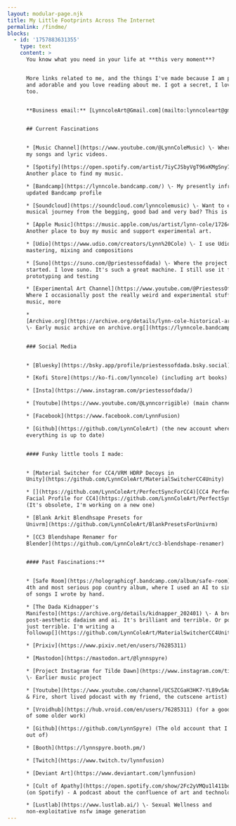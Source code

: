 ```yaml
---
layout: modular-page.njk
title: My Little Footprints Across The Internet
permalink: /findme/
blocks:
  - id: '1757883631355'
    type: text
    content: >
      You know what you need in your life at **this very moment**?


      More links related to me, and the things I've made because I am perfect
      and adorable and you love reading about me. I got a secret, I love you
      too.


      **Business email:** [LynncoleArt@Gmail.com](mailto:lynncoleart@gmail.com)


      ## Current Fascinations


      * [Music Channel](https://www.youtube.com/@LynnColeMusic) \- Where I post
      my songs and lyric videos.

      * [Spotify](https://open.spotify.com/artist/7iyCJSbyVgT96xKMgSny7R) \-
      Another place to find my music.

      * [Bandcamp](https://lynncole.bandcamp.com/) \- My presently infrequently
      updated Bandcamp profile

      * [Soundcloud](https://soundcloud.com/lynncolemusic) \- Want to explore my
      musical journey from the begging, good bad and very bad? This is the place

      * [Apple Music](https://music.apple.com/us/artist/lynn-cole/1726450520) \-
      Another place to buy my music and support experimental art.

      * [Udio](https://www.udio.com/creators/Lynn%20Cole) \- I use Udio for
      mastering, mixing and compositions

      * [Suno](https://suno.com/@priestessofdada) \- Where the project music
      started. I love suno. It's such a great machine. I still use it for
      prototyping and testing

      * [Experimental Art Channel](https://www.youtube.com/@PriestessOfDada) \-
      Where I occasionally post the really weird and experimental stuff, art
      music, more

      *
      [Archive.org](https://archive.org/details/lynn-cole-historical-archive-part1)
      \- Early music archive on archive.org[](https://lynncole.bandcamp.com/)


      ### Social Media


      * [Bluesky](https://bsky.app/profile/priestessofdada.bsky.social)

      * [Kofi Store](https://ko-fi.com/lynncole) (including art books)

      * [Insta](https://www.instagram.com/priestessofdada/)

      * [Youtube](https://www.youtube.com/@Lynncorrigible) (main channel)

      * [Facebook](https://www.facebook.com/LynnFusion)

      * [Github](https://github.com/LynnColeArt) (the new account where
      everything is up to date)


      #### Funky little tools I made:


      * [Material Switcher for CC4/VRM HDRP Decoys in
      Unity](https://github.com/LynnColeArt/MaterialSwitcherCC4Unity)

      * [](https://github.com/LynnColeArt/PerfectSyncForCC4)[CC4 Perfectsync
      Facial Profile for CC4](https://github.com/LynnColeArt/PerfectSyncForCC4)
      (It's obsolete, I'm working on a new one)

      * [Blank Arkit Blendhsape Presets for
      Univrm](https://github.com/LynnColeArt/BlankPresetsForUnivrm)

      * [CC3 Blendshape Renamer for
      Blender](https://github.com/LynnColeArt/cc3-blendshape-renamer)


      #### Past Fascinations:**


      * [Safe Room](https://holographicgf.bandcamp.com/album/safe-room) \- My
      4th and most serious pop country album, where I used an AI to sing a bunch
      of songs I wrote by hand.

      * [The Dada Kidnapper's
      Manifesto](https://archive.org/details/kidnapper_202401) \- A breakdown on
      post-aesthetic dadaism and ai. It's brilliant and terrible. Or possibly
      just terrible. I'm writing a
      followup[](https://github.com/LynnColeArt/MaterialSwitcherCC4Unity)

      * [Prixiv](https://www.pixiv.net/en/users/76285311)

      * [Mastodon](https://mastodon.art/@lynnspyre)

      * [Project Instagram for Tilde Dawn](https://www.instagram.com/tildedawn/)
      \- Earlier music project

      * [Youtube](https://www.youtube.com/channel/UCSZCGaH3HK7-YL89v5AqQJw) (Art
      & Fire, short lived pdocast with my friend, the cutscene artist)

      * [Vroidhub](https://hub.vroid.com/en/users/76285311) (for a good example
      of some older work)

      * [Github](https://github.com/LynnSpyre) (The old account that I'm locked
      out of)

      * [Booth](https://lynnspyre.booth.pm/)

      * [Twitch](https://www.twitch.tv/lynnfusion)

      * [Deviant Art](https://www.deviantart.com/lynnfusion)

      * [Cult of Apathy](https://open.spotify.com/show/2Fc2yVMQu1l411boyNvzNa)
      (on Spotify) - A podcast about the confluence of art and technology

      * [Lustlab](https://www.lustlab.ai/) \- Sexual Wellness and
      non-exploitative nsfw image generation
---
```


